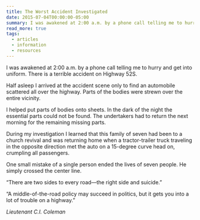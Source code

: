 ```yaml
---
title: The Worst Accident Investigated
date: 2015-07-04T00:00:00-05:00
summary: I was awakened at 2:00 a.m. by a phone call telling me to hurry and get into uniform. There is a terrible accident on Highway 52S. Half asleep I arrived at the accident scene...
read_more: true
tags:
  - articles
  - information
  - resources
---
```

I was awakened at 2:00 a.m. by a phone call telling me to hurry and get into uniform. There is a terrible accident on Highway 52S.

Half asleep I arrived at the accident scene only to find an automobile scattered all over the highway. Parts of the bodies were strewn over the entire vicinity.

I helped put parts of bodies onto sheets. In the dark of the night the essential parts could not be found. The undertakers had to return the next morning for the remaining missing parts.

During my investigation I learned that this family of seven had been to a church revival and was returning home when a tractor-trailer truck traveling in the opposite direction met the auto on a 15-degree curve head on, crumpling all passengers.

One small mistake of a single person ended the lives of seven people. He simply crossed the center line.

&ldquo;There are two sides to every road&mdash;the right side and suicide.&rdquo;

&ldquo;A middle-of-the-road policy may succeed in politics, but it gets you into a lot of trouble on a highway.&rdquo;

*Lieutenant C.I. Coleman*
